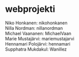 # webprojekti
Niko Honkanen: nikohonkanen <br/>
Nilla Nordman: nillanordman <br/>
Michael Vaananen: MichaelVaan <br/>
Marie Mustajärvi: mariemustajarvi <br>
Hennamari Polojärvi: hennamari <br>
Supphatra Mukdakul: Wanillez
